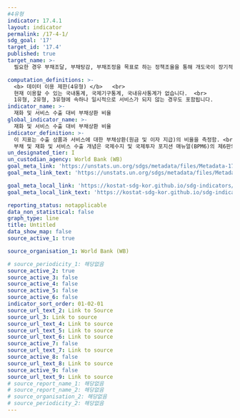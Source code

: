 ```yaml
---
#4유형
indicator: 17.4.1
layout: indicator
permalink: /17-4-1/
sdg_goal: '17'
target_id: '17.4'
published: true
target_name: >-
  필요한 경우 부채조달, 부채탕감, 부채조정을 목표로 하는 정책조율을 통해 개도국이 장기적인 부채 상환능력을 갖출 수 있도록 지원; 고채무국의 채무부담을 완화하기 위해 외채문제에 대응

computation_definitions: >-
  <b> 데이터 이용 제한(4유형) </b>   <br>
  현재 이용할 수 있는 국내통계, 국제기구통계, 국내유사통계가 없습니다.  <br> 
  1유형, 2유형, 3유형에 속하나 일시적으로 서비스가 되지 않는 경우도 포함됩니다.
indicator_name: >-
  재화 및 서비스 수출 대비 부채상환 비율
global_indicator_name: >-
  재화 및 서비스 수출 대비 부채상환 비율
indicator_definition: >-
  이 지표는 수출 상품과 서비스에 대한 부채상환(원금 및 이자 지급)의 비율을 측정함. <br>
  부채 및 재화 및 서비스 수출 개념은 국제수지 및 국제투자 포지션 매뉴얼(BPM6)의 제6판의 정의에 따름
un_designated_tier: I
un_custodian_agency: World Bank (WB)
goal_meta_link: 'https://unstats.un.org/sdgs/metadata/files/Metadata-17-04-01.pdf'
goal_meta_link_text: 'https://unstats.un.org/sdgs/metadata/files/Metadata-17-04-01.pdf'

goal_meta_local_link: 'https://kostat-sdg-kor.github.io/sdg-indicators/public/data/Metadata-17-04-01_KOR.pdf'
goal_meta_local_link_text: 'https://kostat-sdg-kor.github.io/sdg-indicators/public/data/Metadata-17-04-01_KOR.pdf'

reporting_status: notapplicable
data_non_statistical: false
graph_type: line
title: Untitled
data_show_map: false
source_active_1: true

source_organisation_1: World Bank (WB)

# source_periodicity_1: 해당없음
source_active_2: true
source_active_3: false
source_active_4: false
source_active_5: false
source_active_6: false
indicator_sort_order: 01-02-01
source_url_text_2: Link to Source
source_url_3: Link to source
source_url_text_4: Link to source
source_url_text_5: Link to source
source_url_text_6: Link to source
source_active_7: false
source_url_text_7: Link to source
source_active_8: false
source_url_text_8: Link to source
source_active_9: false
source_url_text_9: Link to source
# source_report_name_1: 해당없음
# source_report_name_2: 해당없음
# source_organisation_2: 해당없음
# source_periodicity_2: 해당없음
---
```

